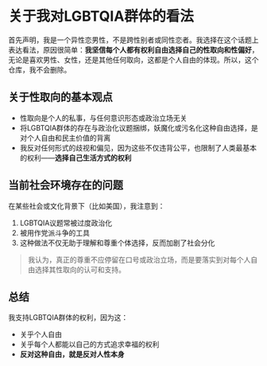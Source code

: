 # 关于我对LGBTQIA群体的看法

首先声明，我是一个异性恋男性，不是跨性别者或同性恋者。我选择在这个话题上表达看法，原因很简单：**我坚信每个人都有权利自由选择自己的性取向和性偏好**，无论是喜欢男性、女性，还是其他任何取向，这都是个人自由的体现。所以，这个仓库，我不会删除。

## 关于性取向的基本观点

- 性取向是个人的私事，与任何意识形态或政治立场无关
- 将LGBTQIA群体的存在与政治化议题捆绑，妖魔化或污名化这种自由选择，是对个人自由和民主价值的背离
- 我反对任何形式的歧视和偏见，因为这些不仅违背公平，也限制了人类最基本的权利——**选择自己生活方式的权利**

## 当前社会环境存在的问题

在某些社会或文化背景下（比如美国），我注意到：
1. LGBTQIA议题常被过度政治化
2. 被用作党派斗争的工具
3. 这种做法不仅无助于理解和尊重个体选择，反而加剧了社会分化

> 我认为，真正的尊重不应停留在口号或政治立场，而是要落实到对每个人自由选择其性取向的认可和支持。

## 总结

我支持LGBTQIA群体的权利，因为这：
- 关乎个人自由
- 关乎每个人都能以自己的方式追求幸福的权利
- **反对这种自由，就是反对人性本身**
